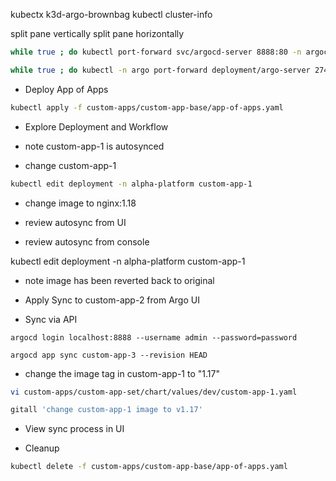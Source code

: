 kubectx k3d-argo-brownbag
kubectl cluster-info

split pane vertically
split pane horizontally
```sh
while true ; do kubectl port-forward svc/argocd-server 8888:80 -n argocd; sleep 5 ; done

while true ; do kubectl -n argo port-forward deployment/argo-server 2746:2746; sleep 5 ; done
```

- Deploy App of Apps

```sh
kubectl apply -f custom-apps/custom-app-base/app-of-apps.yaml

```
- Explore Deployment and Workflow
- note custom-app-1 is autosynced

- change custom-app-1

```sh
kubectl edit deployment -n alpha-platform custom-app-1
```

- change image to nginx:1.18

- review autosync from UI

- review autosync from console

kubectl edit deployment -n alpha-platform custom-app-1

- note image has been reverted back to original

- Apply Sync to custom-app-2 from Argo UI

- Sync via API

```
argocd login localhost:8888 --username admin --password=password

argocd app sync custom-app-3 --revision HEAD
```

- change the image tag in custom-app-1 to "1.17"

```sh
vi custom-apps/custom-app-set/chart/values/dev/custom-app-1.yaml

gitall 'change custom-app-1 image to v1.17'
```

- View sync process in UI

- Cleanup 

```sh
kubectl delete -f custom-apps/custom-app-base/app-of-apps.yaml
```